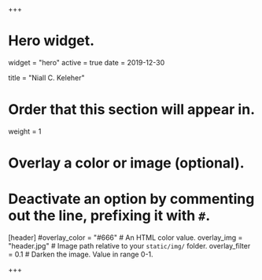 +++
# Hero widget.
widget = "hero"
active = true
date = 2019-12-30

title = "Niall C. Keleher"
# Order that this section will appear in.
weight = 1

# Overlay a color or image (optional).
#   Deactivate an option by commenting out the line, prefixing it with `#`.
[header]
  #overlay_color = "#666"  # An HTML color value.
  overlay_img = "header.jpg"  # Image path relative to your `static/img/` folder.
  overlay_filter = 0.1  # Darken the image. Value in range 0-1.

+++
